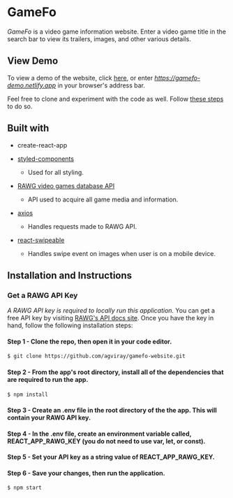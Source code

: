 # GameFo

<em>GameFo</em> is a video game information website. Enter a video game title in the search bar to view its trailers, images, and other various details.

## View Demo

To view a demo of the website, click [here](https://gamefo-demo.netlify.app), or enter <em>https://gamefo-demo.netlify.app</em> in your browser's address bar.

Feel free to clone and experiment with the code as well. Follow [these steps](#installation-and-instructions) to do so.

## Built with

- create-react-app

- [styled-components](https://styled-components.com/)

  - Used for all styling.

- [RAWG video games database API](https://rawg.io/apidocs)

  - API used to acquire all game media and information.

- [axios](https://www.npmjs.com/package/axios)

  - Handles requests made to RAWG API.

- [react-swipeable](https://www.npmjs.com/package/react-swipeable)

  - Handles swipe event on images when user is on a mobile device.

## Installation and Instructions

### Get a RAWG API Key

<em>A RAWG API key is required to locally run this application.</em> You can get a free API key by visiting [RAWG's API docs site](https://rawg.io/apidocs).
Once you have the key in hand, follow the following installation steps:

#### Step 1 - Clone the repo, then open it in your code editor.

```zsh
$ git clone https://github.com/agviray/gamefo-website.git
```

#### Step 2 - From the app's root directory, install all of the dependencies that are required to run the app.

```zsh
$ npm install
```

#### Step 3 - Create an .env file in the root directory of the the app. This will contain your RAWG API key.

#### Step 4 - In the .env file, create an environment variable called, REACT_APP_RAWG_KEY (you do not need to use var, let, or const).

#### Step 5 - Set your API key as a string value of REACT_APP_RAWG_KEY.

#### Step 6 - Save your changes, then run the application.

```zsh
$ npm start
```

